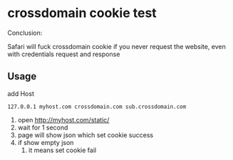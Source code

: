# crossdomain cookie test

Conclusion: 

Safari will fuck crossdomain cookie if you never request the website, even with credentials request and response

## Usage

add Host

```
127.0.0.1 myhost.com crossdomain.com sub.crossdomain.com
```

1. open <http://myhost.com/static/>
1. wait for 1 second
1. page will show json which set cookie success
1. if show empty json
	1. it means set cookie fail
